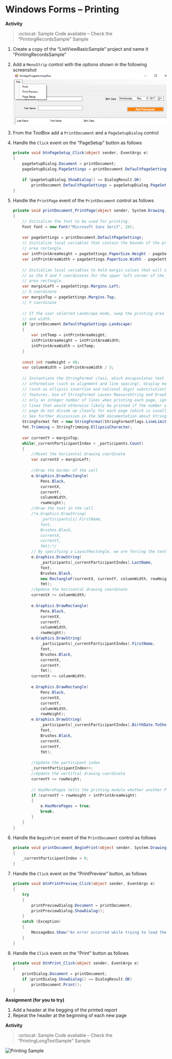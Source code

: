 # Windows Forms – Printing

**Activity**

> :octocat:  Sample Code available – Check the “PrintingRecordsSample” Sample

1. Create a copy of the “ListViewBasicSample” project and name it “PrintingRecordsSample”
2. Add a `MenuStrip` control with the options shown in the following screenshot
    ![Printing Sample](docs/9/printing-records-sample.png)
3. From the ToolBox add a `PrintDocument` and a `PageSetupDialog` control
4. Handle the `Click` event on the "PageSetup" button as follows

    ```c#
    private void btnPageSetup_Click(object sender, EventArgs e)
    {
        pageSetupDialog.Document = printDocument;
        pageSetupDialog.PageSettings = printDocument.DefaultPageSettings;

        if (pageSetupDialog.ShowDialog() == DialogResult.OK)
            printDocument.DefaultPageSettings = pageSetupDialog.PageSettings;
    }
    ```
5. Handle the `PrintPage` event of the `PrintDocument` control as follows
    ```c#
    private void printDocument_PrintPage(object sender, System.Drawing.Printing.PrintPageEventArgs e)
    {
        // Initialize the font to be used for printing.
        Font font = new Font("Microsoft Sans Serif", 24);

        var pageSettings = printDocument.DefaultPageSettings;
        // Initialize local variables that contain the bounds of the printing 
        // area rectangle.
        var intPrintAreaHeight = pageSettings.PaperSize.Height - pageSettings.Margins.Top - pageSettings.Margins.Bottom;
        var intPrintAreaWidth = pageSettings.PaperSize.Width - pageSettings.Margins.Left - pageSettings.Margins.Right;

        // Initialize local variables to hold margin values that will serve
        // as the X and Y coordinates for the upper left corner of the printing 
        // area rectangle.
        var marginLeft = pageSettings.Margins.Left;
        // X coordinate
        var marginTop = pageSettings.Margins.Top;
        // Y coordinate

        // If the user selected Landscape mode, swap the printing area height 
        // and width.
        if (printDocument.DefaultPageSettings.Landscape)
        {
            var intTemp = intPrintAreaHeight;
            intPrintAreaHeight = intPrintAreaWidth;
            intPrintAreaWidth = intTemp;
        }

        const int rowHeight = 40;
        var columnWidth = intPrintAreaWidth / 3;

        // Instantiate the StringFormat class, which encapsulates text layout 
        // information (such as alignment and line spacing), display manipulations 
        // (such as ellipsis insertion and national digit substitution) and OpenType 
        // features. Use of StringFormat causes MeasureString and DrawString to use
        // only an integer number of lines when printing each page, ignoring partial
        // lines that would otherwise likely be printed if the number of lines per 
        // page do not divide up cleanly for each page (which is usually the case).
        // See further discussion in the SDK documentation about StringFormatFlags.
        StringFormat fmt = new StringFormat(StringFormatFlags.LineLimit);
        fmt.Trimming = StringTrimming.EllipsisCharacter;

        var currentY = marginTop;
        while(_currentParticipantIndex < _participants.Count)
        {
            //Reset the horizontal drawing coordinate
            var currentX = marginLeft;

            //Draw the border of the cell
            e.Graphics.DrawRectangle(
                Pens.Black, 
                currentX, 
                currentY, 
                columnWidth, 
                rowHeight);
            //Draw the text in the cell
            /*e.Graphics.DrawString(
                _participants[i].FirstName,
                font,
                Brushes.Black,
                currentX,
                currentY,
                fmt);*/
            // By specifying a LayoutRectangle, we are forcing the text into a specific area, with automatic word wrapping and other features controllable through the StringFormat parameter
            e.Graphics.DrawString(
                _participants[_currentParticipantIndex].LastName,
                font,
                Brushes.Black,
                new RectangleF(currentX, currentY, columnWidth, rowHeight),
                fmt);
            //Update the horizontal drawing coordinate
            currentX += columnWidth;

            e.Graphics.DrawRectangle(
                Pens.Black,
                currentX,
                currentY,
                columnWidth,
                rowHeight);
            e.Graphics.DrawString(
                _participants[_currentParticipantIndex].FirstName,
                font,
                Brushes.Black,
                currentX,
                currentY,
                fmt);
            currentX += columnWidth;

            e.Graphics.DrawRectangle(
                Pens.Black,
                currentX,
                currentY,
                columnWidth,
                rowHeight);
            e.Graphics.DrawString(
                _participants[_currentParticipantIndex].BirthDate.ToShortDateString(),
                font,
                Brushes.Black,
                currentX,
                currentY,
                fmt);

            //Update the participant index
            _currentParticipantIndex++;
            //Update the vertifcal drawing coordinate
            currentY += rowHeight;

            // HasMorePages tells the printing module whether another PrintPage event should be fired.
            if (currentY + rowHeight > intPrintAreaHeight)
            {
                e.HasMorePages = true;
                break;
            }
        }
    }
    ```
6. Handle the `BeginPrint` event of the `PrintDocument` control as follows
    ```c#
    private void printDocument_BeginPrint(object sender, System.Drawing.Printing.PrintEventArgs e)
    {
        _currentParticipantIndex = 0;
    }
    ```
7. Handle the `Click` event on the "PrintPreview" button, as follows
    ```c#
    private void btnPrintPreview_Click(object sender, EventArgs e)
    {
        try
        {
            printPreviewDialog.Document = printDocument;
            printPreviewDialog.ShowDialog();
        }
        catch (Exception)
        {
            MessageBox.Show("An error occurred while trying to load the document for Print Preview. Make sure you currently have access to a printer. A printer must be connected and accessible for Print Preview to work.");
        }
    }
    ```
8. Handle the `Click` event on the "Print" button as follows
    ```C#
    private void btnPrint_Click(object sender, EventArgs e)
    {
        printDialog.Document = printDocument;
        if (printDialog.ShowDialog() == DialogResult.OK)
            printDocument.Print();
    }
    ```
    
**Assignment (for you to try)**
1. Add a header at the begging of the printed report
2. Repeat the header at the beginning of each new page
 
**Activity**

> :octocat:  Sample Code available – Check the “PrintingLongTextSample” Sample

![Printing Sample](docs/9/printing-sample.jpg)